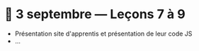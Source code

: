 # 📅 3 septembre — Leçons 7 à 9

* Présentation site d'apprentis et présentation de leur code JS
* ...
